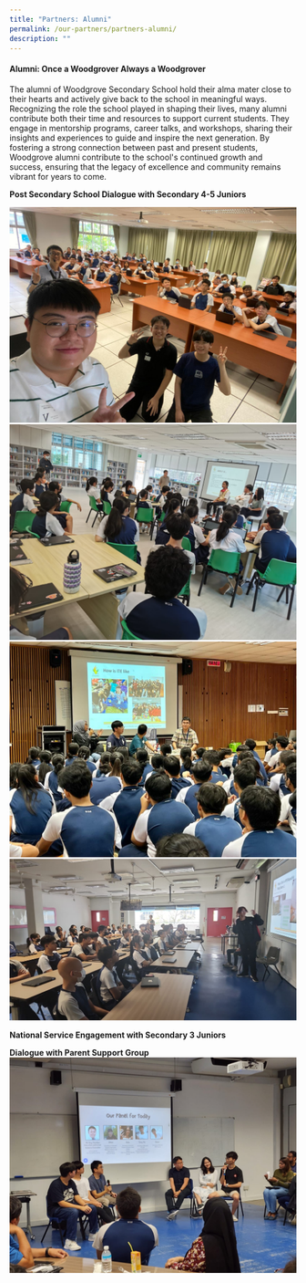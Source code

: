 ```yaml
---
title: "Partners: Alumni"
permalink: /our-partners/partners-alumni/
description: ""
---
```

#### Alumni: Once a Woodgrover Always a Woodgrover

The alumni of Woodgrove Secondary School hold their alma mater close to their hearts and actively give back to the school in meaningful ways. Recognizing the role the school played in shaping their lives, many alumni contribute both their time and resources to support current students. They engage in mentorship programs, career talks, and workshops, sharing their insights and experiences to guide and inspire the next generation. By fostering a strong connection between past and present students, Woodgrove alumni contribute to the school's continued growth and success, ensuring that the legacy of excellence and community remains vibrant for years to come.

**Post Secondary School Dialogue with Secondary 4-5 Juniors**

![](/images/Partners:%20Alumni/whatsapp%20image%20.jpeg)
![](/images/Partners:%20Alumni/whatsapp%20image%202.jpeg)
![](/images/Partners:%20Alumni/whatsapp%20image%204.jpeg)
![](/images/Partners:%20Alumni/whatsapp%20image%202023-03-20%20.jpeg)

**National Service Engagement with Secondary 3 Juniors**




**Dialogue with Parent Support Group**
![](/images/Partners:%20PSG/img-20230726-wa0028.jpg)